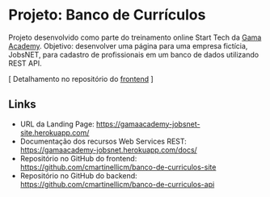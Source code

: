 # Projeto: Banco de Currículos
Projeto desenvolvido como parte do treinamento online Start Tech da [Gama Academy](https://www.gama.academy/). Objetivo: desenvolver uma página para uma empresa fictícia, JobsNET, para cadastro de profissionais em um banco de dados utilizando REST API.

[ Detalhamento no repositório do [frontend](https://github.com/cmartinellicm/banco-de-curriculos-site) ]

## Links

- URL da Landing Page: https://gamaacademy-jobsnet-site.herokuapp.com/
- Documentação dos recursos Web Services REST: https://gamaacademy-jobsnet.herokuapp.com/docs/
- Repositório no GitHub do frontend: https://github.com/cmartinellicm/banco-de-curriculos-site
- Repositório no GitHub do backend: https://github.com/cmartinellicm/banco-de-curriculos-api